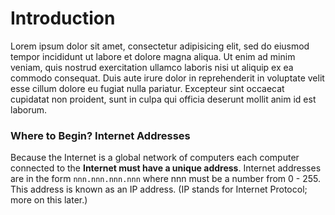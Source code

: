 # Introduction

Lorem ipsum dolor sit amet, consectetur adipisicing elit, sed do eiusmod tempor incididunt ut labore et dolore magna aliqua. Ut enim ad minim veniam, quis nostrud exercitation ullamco laboris nisi ut aliquip ex ea commodo consequat. Duis aute irure dolor in reprehenderit in voluptate velit esse cillum dolore eu fugiat nulla pariatur. Excepteur sint occaecat cupidatat non proident, sunt in culpa qui officia deserunt mollit anim id est laborum.

### Where to Begin? Internet Addresses

Because the Internet is a global network of computers each computer connected to the <b>Internet must have a unique address</b>. Internet addresses are in the form `nnn.nnn.nnn.nnn` where nnn must be a number from 0 - 255. This address is known as an IP address. (IP stands for Internet Protocol; more on this later.)
